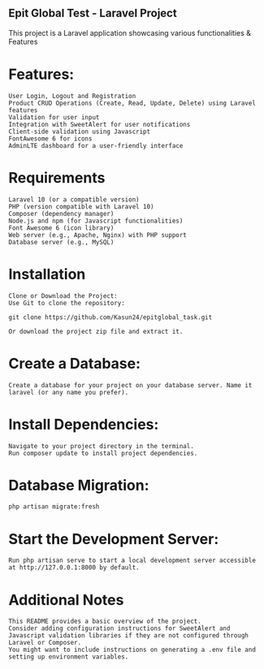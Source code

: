 ## Epit Global Test - Laravel Project

This project is a Laravel application showcasing various functionalities & Features

# Features:
    User Login, Logout and Registration
    Product CRUD Operations (Create, Read, Update, Delete) using Laravel features
    Validation for user input
    Integration with SweetAlert for user notifications
    Client-side validation using Javascript
    FontAwesome 6 for icons
    AdminLTE dashboard for a user-friendly interface

# Requirements

    Laravel 10 (or a compatible version)
    PHP (version compatible with Laravel 10)
    Composer (dependency manager)
    Node.js and npm (for Javascript functionalities)
    Font Awesome 6 (icon library)
    Web server (e.g., Apache, Nginx) with PHP support
    Database server (e.g., MySQL)

# Installation

    Clone or Download the Project:
    Use Git to clone the repository:
    
    git clone https://github.com/Kasun24/epitglobal_task.git

    Or download the project zip file and extract it.

# Create a Database:

    Create a database for your project on your database server. Name it laravel (or any name you prefer).

# Install Dependencies:

    Navigate to your project directory in the terminal.
    Run composer update to install project dependencies.

# Database Migration:

    php artisan migrate:fresh

# Start the Development Server:
    Run php artisan serve to start a local development server accessible at http://127.0.0.1:8000 by default.

# Additional Notes

    This README provides a basic overview of the project.
    Consider adding configuration instructions for SweetAlert and Javascript validation libraries if they are not configured through Laravel or Composer.
    You might want to include instructions on generating a .env file and setting up environment variables.
